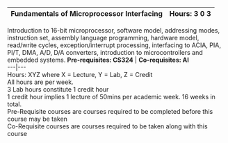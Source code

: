 **Fundamentals of Microprocessor Interfacing** | **Hours: 3 0 3**  
---|---  
Introduction to 16-bit microprocessor, software model, addressing modes, instruction set, assembly language programming, hardware model, read/write cycles, exception/interrupt processing, interfacing to ACIA, PIA, PI/T, DMA, A/D, D/A converters, introduction to microcontrollers and embedded systems.
**Pre-requisites: CS324** | **Co-requisites: AI**  
---|---  
Hours: XYZ where X = Lecture, Y = Lab, Z = Credit  
All hours are per week.  
3 Lab hours constitute 1 credit hour  
1 credit hour implies 1 lecture of 50mins per academic week. 16 weeks in total.  
Pre-Requisite courses are courses required to be completed before this course may be taken  
Co-Requisite courses are courses required to be taken along with this course
